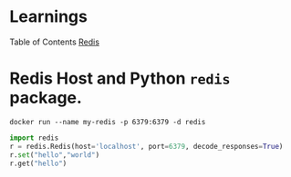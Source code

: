 # Learnings

Table of Contents
[Redis](#redis-host-and-python-redis-package)

# Redis Host and Python `redis` package.
```shell
docker run --name my-redis -p 6379:6379 -d redis
```
```python
import redis
r = redis.Redis(host='localhost', port=6379, decode_responses=True)
r.set("hello","world")
r.get("hello")
```
